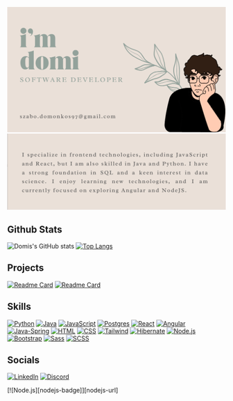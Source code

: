 ![profile](domi-profile.png)
![bio](bio.png)

Github Stats
---
![Domis's GitHub stats](https://github-readme-stats.vercel.app/api?username=domonkos97&show_icons=true&theme=swift&hide_rank=true&card_width=1000)
[![Top Langs](https://github-readme-stats.vercel.app/api/top-langs/?username=domonkos97&theme=swift&langs_count=7&card_width=1000&include_all_commits=true)](https://github.com/domonkos97)

Projects
---
[![Readme Card](https://github-readme-stats.vercel.app/api/pin/?username=domonkos97&repo=philosophy-reads-1.0&theme=swift)](https://github.com/domonkos97/philosophy-reads-1.0)
[![Readme Card](https://github-readme-stats.vercel.app/api/pin/?username=domonkos97&repo=TransactStat&theme=swift)](https://github.com/domonkos97/TransactStat)


Skills
---

[![Python][python-img]][python-url] [![Java][java-img]][java-url] [![JavaScript][javascript-img]][javascript-url]  [![Postgres][PostgreSQL]][postgres-url] [![React][React.js]][React-url] [![Angular][angular-img]][angular-url] [![Java-Spring][Spring]][Spring-url] [![HTML][html-img]][html-url] [![CSS][css-img]][css-url] [![Tailwind][Tailwind]][Tailwind-url] [![Hibernate][hibernate]][hibernate-url] [![Node.js][nodejs-img]][nodejs-url] [![Bootstrap][Bootstrap]][Bootstrap-url] [![Sass][sass-img]][sass-url] [![SCSS][scss-img]][scss-url] 

Socials
---

[![LinkedIn][linkedin-img]][linkedin-url] [![Discord](https://img.shields.io/badge/Discord-7289DA?style=for-the-badge&logo=discord&logoColor=white)][discord-url]

<div style="height: 25px;">
  [![Node.js][nodejs-badge]][nodejs-url]
</div>

[nodejs-badge]: https://img.shields.io/badge/-Node.js-339933?style=flat-square&logo=&logoColor=white
[nodejs-url]: https://nodejs.org/


[sass-img]: https://img.shields.io/badge/Sass-CC6699?style=for-the-badge&logo=sass&logoColor=white
[sass-url]: https://sass-lang.com/

[scss-img]: https://img.shields.io/badge/SCSS-CC6699?style=for-the-badge&logo=sass&logoColor=white
[scss-url]: https://sass-lang.com/documentation/syntax#scss


[Tailwind]: https://img.shields.io/badge/Tailwind-38B2AC?style=for-the-badge&logo=tailwind-css&logoColor=white
[Tailwind-url]: https://tailwindcss.com/

[PostgreSQL]: https://img.shields.io/badge/PostgreSQL-336791?style=for-the-badge&logo=postgresql&logoColor=white
[PostgreSQL-url]: https://www.postgresql.org/

[Bootstrap]: https://img.shields.io/badge/Bootstrap-563D7C?style=for-the-badge&logo=bootstrap&logoColor=white
[Bootstrap-url]: https://getbootstrap.com/

[css-img]: https://img.shields.io/badge/-CSS-1572B6?style=for-the-badge&logo=css3
[css-url]: https://developer.mozilla.org/en-US/docs/Web/CSS

[html-img]: https://img.shields.io/badge/HTML5-E34F26?style=for-the-badge&logo=html5&logoColor=white
[html-url]: https://en.wikipedia.org/wiki/HTML

 
[java-img]: https://img.shields.io/badge/Java-ED8B00?style=for-the-badge&logo=java&logoColor=white
[java-url]: https://www.java.com/

[python-img]: https://img.shields.io/badge/Python-3776AB?style=for-the-badge&logo=python&logoColor=white
[python-url]: https://www.python.org/

[javascript-img]: https://img.shields.io/badge/-JavaScript-F7DF1E?style=for-the-badge&logo=javascript&logoColor=black
[javascript-url]: https://www.javascript.com/

[linkedin-img]: https://img.shields.io/badge/-LinkedIn-blue?style=for-the-badge&logo=linkedin&logoColor=white
[linkedin-url]: https://www.linkedin.com/in/your-username/

[React.js]: https://img.shields.io/badge/React-20232A?style=for-the-badge&logo=react&logoColor=61DAFB
[React-url]: https://reactjs.org/

[Spring]: https://img.shields.io/badge/Spring-6DB33F?style=for-the-badge&logo=spring&logoColor=white
[Spring-url]: https://spring.io
[Java]: 	https://img.shields.io/badge/Java-ED8B00?style=for-the-badge&logo=java&logoColor=white

[Bootstrap.com]: https://img.shields.io/badge/Bootstrap-563D7C?style=for-the-badge&logo=bootstrap&logoColor=white
[Bootstrap-url]: https://getbootstrap.com

[SpringBoot]: https://img.shields.io/badge/Spring_Boot-6DB33F?style=for-the-badge&logo=springboot&logoColor=white
[SpringBoot-url]: https://spring.io/projects/spring-boot

[PostgreSQL]: https://img.shields.io/badge/Postgresql-20232A?style=for-the-badge&logo=postgresql
[postgres-url]:https://postgresql.org

[hibernate]: https://img.shields.io/badge/Hibernate-20232A?style=for-the-badge&logo=hibernate&logoColor=61DAFB
[hibernate-url]: https://hibernate.org

[angular-img]: https://img.shields.io/badge/-Angular-DD0031?style=for-the-badge&logo=angular&logoColor=white
[angular-url]: https://angular.io/

[nodejs-img]: https://img.shields.io/badge/-Node.js-339933?style=flat-square&logo=node.js&logoColor=white
[nodejs-url]: https://nodejs.org/

[discord-url]: https://discordapp.com/users/szabo.domonkos#9789


